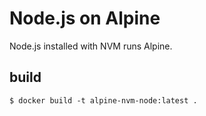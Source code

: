 # Node.js on Alpine

Node.js installed with NVM runs Alpine.

## build

```
$ docker build -t alpine-nvm-node:latest .
```
